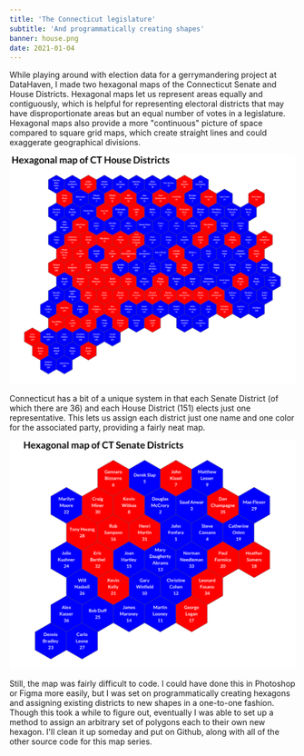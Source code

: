 ```yaml
---
title: 'The Connecticut legislature'
subtitle: 'And programmatically creating shapes'
banner: house.png
date: 2021-01-04
---
```


While playing around with election data for a gerrymandering project
at DataHaven, I made two hexagonal maps of the Connecticut Senate and
House Districts. Hexagonal maps let us represent areas equally and
contiguously, which is helpful for representing electoral districts
that may have disproportionate areas but an equal number of votes in a
legislature. Hexagonal maps also provide a more "continuous" picture
of space compared to square grid maps, which create straight lines and
could exaggerate geographical divisions.

![Connectict House of Representatives](house.png)

Connecticut has a bit of a unique system in that each Senate District
(of which there are 36) and each House District (151) elects just one
representative. This lets us assign each district just one name and
one color for the associated party, providing a fairly neat map.

![Connecticut Senate](senate.png)

Still, the map was fairly difficult to code. I could have done this in
Photoshop or Figma more easily, but I was set on programmatically
creating hexagons and assigning existing districts to new shapes in a
one-to-one fashion. Though this took a while to figure out, eventually
I was able to set up a method to assign an arbitrary set of polygons
each to their own new hexagon. I'll clean it up someday and put on
Github, along with all of the other source code for this map series.
